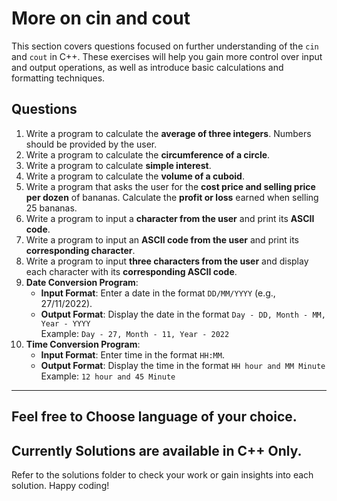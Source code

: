 # More on cin and cout

This section covers questions focused on further understanding of the `cin` and `cout` in C++. These exercises will help you gain more control over input and output operations, as well as introduce basic calculations and formatting techniques.



## Questions

1. Write a program to calculate the **average of three integers**. Numbers should be provided by the user.
2. Write a program to calculate the **circumference of a circle**.
3. Write a program to calculate **simple interest**.
4. Write a program to calculate the **volume of a cuboid**.
5. Write a program that asks the user for the **cost price and selling price per dozen** of bananas. Calculate the **profit or loss** earned when selling 25 bananas.
6. Write a program to input a **character from the user** and print its **ASCII code**.
7. Write a program to input an **ASCII code from the user** and print its **corresponding character**.
8. Write a program to input **three characters from the user** and display each character with its **corresponding ASCII code**.
9. **Date Conversion Program**:  
   - **Input Format**: Enter a date in the format `DD/MM/YYYY` (e.g., 27/11/2022).
   - **Output Format**: Display the date in the format `Day - DD, Month - MM, Year - YYYY`  
     Example: `Day - 27, Month - 11, Year - 2022`
10. **Time Conversion Program**:  
    - **Input Format**: Enter time in the format `HH:MM`.
    - **Output Format**: Display the time in the format `HH hour and MM Minute`  
      Example: `12 hour and 45 Minute`

---
## Feel free to Choose language of your choice.

## Currently Solutions are available in C++ Only.

Refer to the solutions folder to check your work or gain insights into each solution. Happy coding!